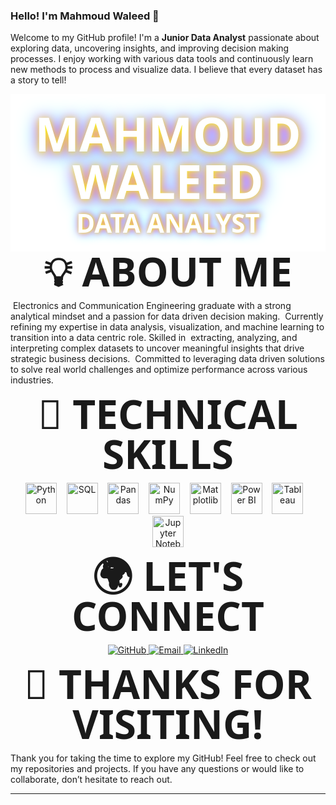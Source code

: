 ### Hello! I'm Mahmoud Waleed 👋

Welcome to my GitHub profile! I'm a **Junior Data Analyst** passionate about exploring data, uncovering insights, and improving decision making processes. I enjoy working with various data tools and continuously learn new methods to process and visualize data. I believe that every dataset has a story to tell!

<svg fill='none' viewBox='0 0 800 400' width='800' height='400' xmlns='http://www.w3.org/2000/svg'>
	<foreignObject width='100%' height='100%'>
		<div xmlns='http://www.w3.org/1999/xhtml' style='height: 100%'>
      <link rel="preconnect" href="https://fonts.gstatic.com"></link>
      <link href="https://fonts.googleapis.com/css2?family=Dosis" rel="stylesheet"></link>
			<style>
        .text {
          --positionX: .025em;
          --positionY: .025em;
          --spread: .15em;
          --gh-background-light: #ffffff;
          --gh-text-light: #24292e;
          --gh-background-dark: #0d1117;
          --gh-text-dark: #c9d1d9;
          display: flex;
					flex-direction: column;
					align-items: center;
					justify-content: center;
					margin: 0;
					width: 100%;
          height: 100%;
        }
        h1, h2 {
          font-display: swap;
					font-family:
            'Dosis',
						system-ui,
						-apple-system,
						'Segoe UI',
						Roboto,
						Helvetica,
						Arial,
						sans-serif,
						'Apple Color Emoji',
						'Segoe UI Emoji';
          text-transform: uppercase;
          line-height: 1;
          margin: 0;
          padding: 0;
          text-align: center;
        }
        h1 {
          font-size: clamp(6rem, calc(4vw + 4vh), 7.5rem);
          font-weight: bold;
          margin-bottom: 1rem;
        }
        h2 {
          font-size: clamp(3rem, calc(2vw + 2vh), 4rem);
          font-weight: bold;
        }
        @keyframes pulse {
          0%, 100% {
            text-shadow:
              calc(1 * var(--positionX)) calc(1 * var(--positionY)) calc(1 * var(--spread)) yellow,
              calc(1.5 * var(--positionX)) calc(1.5 * var(--positionY)) calc(2 * var(--spread)) magenta,
              calc(2 * var(--positionX)) calc(2 * var(--positionY)) calc(3 * var(--spread)) cyan
            ;
          }
          25% {
            text-shadow:
              calc(-1 * var(--positionX)) calc(1 * var(--positionY)) calc(1 * var(--spread)) yellow,
              calc(-1.5 * var(--positionX)) calc(1.5 * var(--positionY)) calc(2 * var(--spread)) magenta,
              calc(-2 * var(--positionX)) calc(2 * var(--positionY)) calc(3 * var(--spread)) cyan
            ;
          }          
          50% {
            text-shadow:
              calc(-1 * var(--positionX)) calc(-1 * var(--positionY)) calc(1 * var(--spread)) yellow,
              calc(-1.5 * var(--positionX)) calc(-1.5 * var(--positionY)) calc(2 * var(--spread)) magenta,
              calc(-2 * var(--positionX)) calc(-2 * var(--positionY)) calc(3 * var(--spread)) cyan
            ;
          }         
          75% {
            text-shadow:
              calc(1 * var(--positionX)) calc(-1 * var(--positionY)) calc(1 * var(--spread)) yellow,
              calc(1.5 * var(--positionX)) calc(-1.5 * var(--positionY)) calc(2 * var(--spread)) magenta,
              calc(2 * var(--positionX)) calc(-2 * var(--positionY)) calc(3 * var(--spread)) cyan
            ;
          }          
        }
        .text {
          background: var(--gh-background-light);
          color: var(--gh-background-light);
        }
        h1, h2 {
          animation: pulse 2s cubic-bezier(.20,.40,.80,.60) infinite;
        }
        h2 {
          animation-direction: reverse;
          animation-duration: 2.5s;
        }
        @media (prefers-color-scheme: dark) {
          .text {
            background: var(--gh-background-dark);
            color: var(--gh-background-dark);
          }
        }
        @media (prefers-reduced-motion) {
          .text {
            --positionX: .25em;
            --positionY: .25em;
            --spread: .5em;
            text-shadow:
              var(--positionX) var(--positionY) calc(1 * var(--spread)) yellow,
              var(--positionX) var(--positionY) calc(2 * var(--spread)) magenta,
              var(--positionX) var(--positionY) calc(3 * var(--spread)) cyan
            ;
          }
          h1, h2 {
            animation: unset;
          }
        }
			</style>
			<div class='text'>
        <h1 data-text="Ryan Filler">Mahmoud Waleed</h1>
        <h2 data-text="Front-End Developer">Data Analyst</h2>
			</div>
    </div>
	</foreignObject>
</svg>


## 💡 About Me

&nbsp;Electronics and Communication Engineering graduate with a strong analytical mindset and a passion for data driven decision making. &nbsp;Currently refining my expertise in data analysis, visualization, and machine learning to transition into a data centric role. Skilled in &nbsp;extracting, analyzing, and interpreting complex datasets to uncover meaningful insights that drive strategic business decisions. &nbsp;Committed to leveraging data driven solutions to solve real world challenges and optimize performance across various industries.

## 🔧 Technical Skills

<p align="center">
  <img src="https://cdn.jsdelivr.net/gh/devicons/devicon/icons/python/python-original.svg" width="50" height="50" alt="Python"/>
  &nbsp;&nbsp;
  <img src="https://cdn.jsdelivr.net/gh/devicons/devicon/icons/postgresql/postgresql-original.svg" width="50" height="50" alt="SQL"/>
  &nbsp;&nbsp;
  <img src="https://cdn.jsdelivr.net/gh/devicons/devicon/icons/pandas/pandas-original.svg" width="50" height="50" alt="Pandas"/>
  &nbsp;&nbsp;
  <img src="https://cdn.jsdelivr.net/gh/devicons/devicon/icons/numpy/numpy-original.svg" width="50" height="50" alt="NumPy"/>
  &nbsp;&nbsp;
  <img src="https://upload.wikimedia.org/wikipedia/commons/8/84/Matplotlib_icon.svg" width="50" height="50" alt="Matplotlib"/>
  &nbsp;&nbsp;
  <img src="https://github.com/microsoft/PowerBI-Icons/blob/main/SVG/Power-BI.svg" width="50" height="50" alt="Power BI"/>
  &nbsp;&nbsp;
  <img src="https://upload.wikimedia.org/wikipedia/commons/4/4b/Tableau_Logo.png" width="50" height="50" alt="Tableau"/>
  &nbsp;&nbsp;
  <img src="https://cdn.jsdelivr.net/gh/devicons/devicon/icons/jupyter/jupyter-original.svg" width="50" height="50" alt="Jupyter Notebook"/>
</p>

## 🌍 Let's Connect  

<p align="center">
  <a href="https://github.com/mahmoudwal27">
    <img src="https://img.shields.io/badge/-GitHub-181717?style=for-the-badge&logo=github&logoColor=white" alt="GitHub">
  </a>
  <a href="mailto:mahmoudwaleed200127@gmail.com">
    <img src="https://img.shields.io/badge/Email-D14836?style=for-the-badge&logo=gmail&logoColor=white" alt="Email">
  </a>
  <a href="https://www.linkedin.com/in/mahmoudwaleed">
    <img src="https://img.shields.io/badge/LinkedIn-0077B5?style=for-the-badge&logo=linkedin&logoColor=white" alt="LinkedIn">
  </a>
</p>

## 🙏 Thanks for Visiting!

Thank you for taking the time to explore my GitHub! Feel free to check out my repositories and projects. If you have any questions or would like to collaborate, don’t hesitate to reach out. 

---
